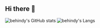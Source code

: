 ## Hi there 👋

<!--
**behindy3359/behindy3359** is a ✨ _special_ ✨ repository because its `README.md` (this file) appears on your GitHub profile.

Here are some ideas to get you started:

- 🔭 I’m currently working on ...
- 🌱 I’m currently learning ...
- 👯 I’m looking to collaborate on ...
- 🤔 I’m looking for help with ...
- 💬 Ask me about ...
- 📫 How to reach me: ...
- 😄 Pronouns: ...
- ⚡ Fun fact: ...
-->
![behindy's GitHub stats](https://github-readme-stats.vercel.app/api?username=behindy3359&show_icons=true&rank_icon=github&bg_color=00000000&line_height=25)
![behindy's Langs](https://github-readme-stats.vercel.app/api/top-langs/?username=behindy3359&langs_count=3&bg_color=00000000)
